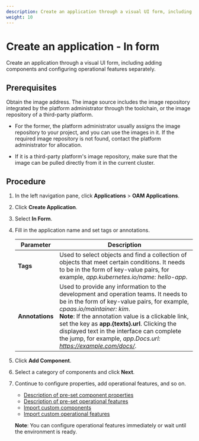 ```yaml
---
description: Create an application through a visual UI form, including adding components and configuring operational features separately.
weight: 10
---
```


# Create an application - In form

Create an application through a visual UI form, including adding components and configuring operational features separately.

## Prerequisites

Obtain the image address. The image source includes the image repository integrated by the platform administrator through the toolchain, or the image repository of a third-party platform.

- For the former, the platform administrator usually assigns the image repository to your project, and you can use the images in it. If the required image repository is not found, contact the platform administrator for allocation.

- If it is a third-party platform's image repository, make sure that the image can be pulled directly from it in the current cluster.

## Procedure

1. In the left navigation pane, click **Applications** > **OAM Applications**.

2. Click **Create Application**.

3. Select **In Form**.

4. Fill in the application name and set tags or annotations.

   | Parameter       | Description                                                                                                                                                                                                                                                                                                                                                                                |
   | --------------- | ------------------------------------------------------------------------------------------------------------------------------------------------------------------------------------------------------------------------------------------------------------------------------------------------------------------------------------------------------------------------------------------ |
   | **Tags**        | Used to select objects and find a collection of objects that meet certain conditions. It needs to be in the form of key-value pairs, for example, _app.kubernetes.io/name: hello-app_.                                                                                                                                                                                                     |
   | **Annotations** | Used to provide any information to the development and operation teams. It needs to be in the form of key-value pairs, for example, _cpaas.io/maintainer: kim_. <br>**Note**: If the annotation value is a clickable link, set the key as **app.{texts}.url**. Clicking the displayed text in the interface can complete the jump, for example, _app.Docs.url: https://example.com/docs/_. |

5. Click **Add Component**.

6. Select a category of components and click **Next**.
7. Continue to configure properties, add operational features, and so on.

   - [Description of pre-set component properties]()
   - [Description of pre-set operational features]()
   - [Import custom components]()
   - [Import custom operational features]()

   **Note**: You can configure operational features immediately or wait until the environment is ready.
